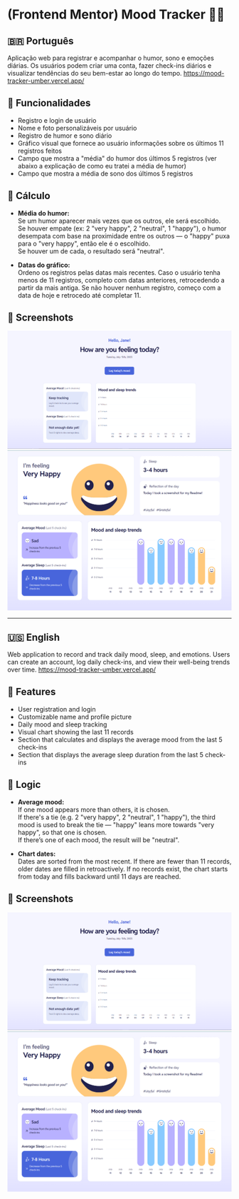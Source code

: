 # (Frontend Mentor) Mood Tracker 🧠🌙

## 🇧🇷 Português

Aplicação web para registrar e acompanhar o humor, sono e emoções diárias. Os usuários podem criar uma conta, fazer check-ins diários e visualizar tendências do seu bem-estar ao longo do tempo.
https://mood-tracker-umber.vercel.app/

## 🚀 Funcionalidades

- Registro e login de usuário
- Nome e foto personalizáveis por usuário
- Registro de humor e sono diário
- Gráfico visual que fornece ao usuário informações sobre os últimos 11 registros feitos
- Campo que mostra a "média" do humor dos últimos 5 registros (ver abaixo a explicação de como eu tratei a média de humor)
- Campo que mostra a média de sono dos últimos 5 registros

## 🧮 Cálculo

- **Média do humor:**  
  Se um humor aparecer mais vezes que os outros, ele será escolhido.  
  Se houver empate (ex: 2 "very happy", 2 "neutral", 1 "happy"), o humor desempata com base na proximidade entre os outros — o "happy" puxa para o "very happy", então ele é o escolhido.  
  Se houver um de cada, o resultado será "neutral".

- **Datas do gráfico:**  
  Ordeno os registros pelas datas mais recentes. Caso o usuário tenha menos de 11 registros, completo com datas anteriores, retrocedendo a partir da mais antiga. Se não houver nenhum registro, começo com a data de hoje e retrocedo até completar 11.

## 📸 Screenshots

![Registros vazios e sem registro diário](./public/empty-screenshot.PNG)  
![Alguns registros e com registro diário](./public/fullloged-screenshot.PNG)

---

## 🇺🇸 English

Web application to record and track daily mood, sleep, and emotions. Users can create an account, log daily check-ins, and view their well-being trends over time.
https://mood-tracker-umber.vercel.app/

## 🚀 Features

- User registration and login
- Customizable name and profile picture
- Daily mood and sleep tracking
- Visual chart showing the last 11 records
- Section that calculates and displays the average mood from the last 5 check-ins
- Section that displays the average sleep duration from the last 5 check-ins

## 🧮 Logic

- **Average mood:**  
  If one mood appears more than others, it is chosen.  
  If there's a tie (e.g. 2 "very happy", 2 "neutral", 1 "happy"), the third mood is used to break the tie — "happy" leans more towards "very happy", so that one is chosen.  
  If there’s one of each mood, the result will be "neutral".

- **Chart dates:**  
  Dates are sorted from the most recent. If there are fewer than 11 records, older dates are filled in retroactively. If no records exist, the chart starts from today and fills backward until 11 days are reached.

## 📸 Screenshots

![Empty records, no daily log](./public/empty-screenshot.PNG)  
![Some records and daily log filled](./public/fullloged-screenshot.PNG)
